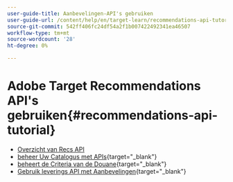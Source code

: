 ```yaml
---
user-guide-title: Aanbevelingen-API's gebruiken
user-guide-url: /content/help/en/target-learn/recommendations-api-tutorial/recs-api-overview.html
source-git-commit: 542ff406fc24df54a2f1b007422492341ea46507
workflow-type: tm+mt
source-wordcount: '28'
ht-degree: 0%

---
```



# Adobe Target Recommendations API&#39;s gebruiken{#recommendations-api-tutorial}

+ [Overzicht van Recs API](recs-api-overview.md)
+ [ beheer Uw Catalogus met APIs](https://experienceleague.adobe.com/docs/target-dev/developer/api/recommendations-api/manage-catalog.html?lang=nl-NL){target="_blank"}
+ [ beheert de Criteria van de Douane](https://experienceleague.adobe.com/docs/target-dev/developer/api/recommendations-api/manage-custom-criteria.html?lang=nl-NL){target="_blank"}
+ [ Gebruik leverings API met Aanbevelingen](https://experienceleague.adobe.com/docs/target-dev/developer/api/recommendations-api/fetch-recs-server-side-delivery-api.html?lang=nl-NL){target="_blank"}

<!--+ [Debug API calls](6debug.md)
+ [Download the Calculated Recommendations CSV](7download-calc-recs-csv.md)-->

<!--
+ Managing your Catalog with APIs{#manage-catalog}
  + [Create and update items](manage-catalog/saveEntities.md)
  + [Delete items](manage-catalog/deleteEntities.md)
  + [Delete All Items](manage-catalog/concepts.md)
  + [Get item details](manage-catalog/base-implementation.md)
+ Managing Custom Criteria{#use-cases}
  + [Home Page](use-cases/home-page.md)
  + [Product Pages](use-cases/product-pages.md)
  + [Category Pages](use-cases/category-pages.md)
  + [Add to Cart Modals](use-cases/add-to-cart-modals.md)
  + [Cart Page](use-cases/cart-page.md)
  + [Order Confirmation Page](use-cases/order-confirmation-page.md)-->

